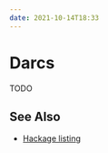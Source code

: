 ```yaml
---
date: 2021-10-14T18:33
---
```


# Darcs

TODO

## See Also

- [Hackage listing](https://hackage.haskell.org/package/darcs)
